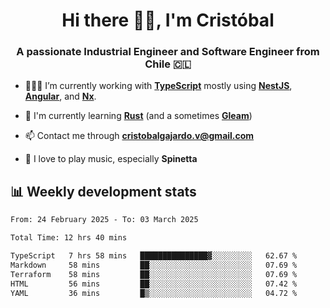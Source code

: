 <h1 align="center">Hi there ✌🏻, I'm Cristóbal</h1>
<h3 align="center">A passionate Industrial Engineer and Software Engineer from Chile 🇨🇱</h3>

- 🧑🏻‍💻 I’m currently working with **[TypeScript](https://www.typescriptlang.org)** mostly using **[NestJS](https://nestjs.com)**, **[Angular](https://angular.io)**, and **[Nx](https://nx.dev)**.

- 🌱 I'm currently learning **[Rust](https://www.rust-lang.org)** (and a sometimes **[Gleam](https://gleam.run/)**)

- 📫 Contact me through **cristobalgajardo.v@gmail.com**

- 🎸 I love to play music, especially **Spinetta**

## 📊 Weekly development stats

<!--START_SECTION:waka-->

```txt
From: 24 February 2025 - To: 03 March 2025

Total Time: 12 hrs 40 mins

TypeScript   7 hrs 58 mins   ███████████████▓░░░░░░░░░   62.67 %
Markdown     58 mins         ██░░░░░░░░░░░░░░░░░░░░░░░   07.69 %
Terraform    58 mins         ██░░░░░░░░░░░░░░░░░░░░░░░   07.69 %
HTML         56 mins         ██░░░░░░░░░░░░░░░░░░░░░░░   07.42 %
YAML         36 mins         █▒░░░░░░░░░░░░░░░░░░░░░░░   04.72 %
```

<!--END_SECTION:waka-->
